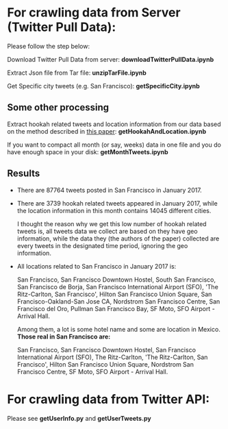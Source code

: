 # For crawling data from Server (Twitter Pull Data):
Please follow the step below:

Download Twitter Pull Data from server: **downloadTwitterPullData.ipynb**

Extract Json file from Tar file: **unzipTarFile.ipynb**

Get Specific city tweets (e.g. San Francisco): **getSpecificCity.ipynb**

## Some other processing
Extract hookah related tweets and location information from our data based on the method described in [this paper](https://www.jmir.org/2019/7/e12443/): **getHookahAndLocation.ipynb**

If you want to compact all month (or say, weeks) data in one file and you do have enough space in your disk: **getMonthTweets.ipynb**


## Results
- There are 87764 tweets posted in San Francisco in January 2017.
- There are 3739 hookah related tweets appeared in January 2017, while the location information in this month contains 14045 different cities.
  
  I thought the reason why we get this low number of hookah related tweets is, all tweets data we collect are based on they have geo information, while the data they (the authors of the paper) collected are every tweets in the designated time period, ignoring the geo information.

- All locations related to San Francisco in January 2017 is:

  San Francisco, San Francisco Downtown Hostel, South San Francisco, San Francisco de Borja, San Francisco International Airport (SFO), 'The Ritz-Carlton, San Francisco', Hilton San Francisco Union Square, San Francisco-Oakland-San Jose CA, Nordstrom San Francisco Centre, 
San Francisco del Oro, Pullman San Francisco Bay, SF Moto, SFO Airport - Arrival Hall.


  Among them, a lot is some hotel name and some are location in Mexico. **Those real in San Francisco are:**

  San Francisco, San Francisco Downtown Hostel, San Francisco International Airport (SFO), The Ritz-Carlton, 'The Ritz-Carlton, San Francisco', Hilton San Francisco Union Square, Nordstrom San Francisco Centre, SF Moto, SFO Airport - Arrival Hall.




# For crawling data from Twitter API:
Please see **getUserInfo.py** and **getUserTweets.py**


